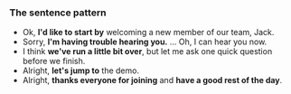 ### The sentence pattern
- Ok, **I'd like to start by** welcoming a new member of our team, Jack.
- Sorry, **I'm having trouble hearing you.** ... Oh, I can hear you now.
- I think **we've run a little bit over**, but let me ask one quick question before we finish.
- Alright, **let's jump to** the demo.
- Alright, **thanks everyone for joining** and **have a good rest of the day**.
